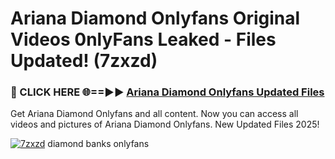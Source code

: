 # Ariana Diamond Onlyfans Original Videos 0nlyFans Leaked - Files Updated! (7zxzd)

<h3>🔴 CLICK HERE 🌐==►► <a href="https://tinyurl.com/ms9xzufz" rel="nofollow">Ariana Diamond Onlyfans Updated Files</a></h3>

Get Ariana Diamond Onlyfans and all content. Now you can access all videos and pictures of Ariana Diamond Onlyfans. New Updated Files 2025!

[![7zxzd](https://i.imgur.com/ppqm5kG.gif)](https://tinyurl.com/ms9xzufz)
diamond banks onlyfans